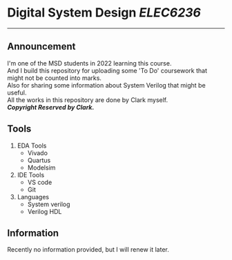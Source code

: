 # Digital System Design *ELEC6236*  
***  
## Announcement  
I'm one of the MSD students in 2022 learning this course.  
And I build this repository for uploading some 'To Do' coursework that might not be counted into marks.  
Also for sharing some information about System Verilog that might be useful.  
All the works in this repository are done by Clark myself.  
***Copyright Reserved by Clark.***  
## Tools  
1. EDA Tools
    - Vivado
    - Quartus
    - Modelsim  
2. IDE Tools
    - VS code  
    - Git  
3. Languages
    - System verilog
    - Verilog HDL  
## Information  
Recently no information provided, but I will renew it later.